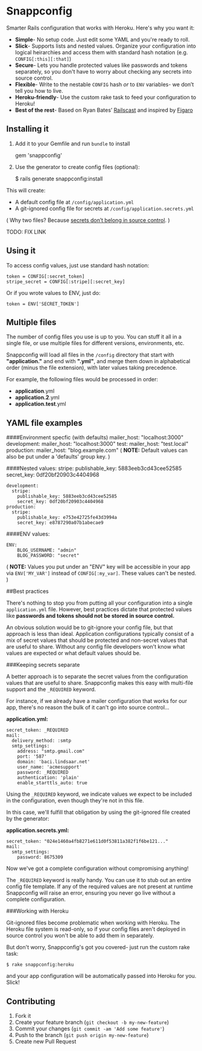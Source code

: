 # Snappconfig

Smarter Rails configuration that works with Heroku. Here's why you want it:

- **Simple**- No setup code. Just edit some YAML and you're ready to roll.
- **Slick**- Supports lists and nested values. Organize your configuration into logical heirarchies and access them with standard hash notation (e.g. `CONFIG[:this][:that]`)
- **Secure**- Lets you handle protected values like passwords and tokens separately, so you don't have to worry about checking any secrets into source control.
- **Flexible**- Write to the nestable `CONFIG` hash *or* to  `ENV` variables- we don’t tell you how to live.
- **Heroku-friendly**- Use the custom rake task to feed your configuration to Heroku!
- **Best of the rest**- Based on Ryan Bates’ [Railscast](http://railscasts.com/episodes/85-yaml-configuration-revised) and inspired by [Figaro](https://github.com/laserlemon/figaro)

## Installing it 
  
  
  
1) Add it to your Gemfile and run `bundle` to install

    gem 'snappconfig'

2) Use the generator to create config files (optional):

    $ rails generate snappconfig:install

This will create:  

- A default config file at `/config/application.yml`
- A git-ignored config file for secrets at `/config/application.secrets.yml`

( Why two files? Because [secrets don’t belong in source control](#best_practices). )

TODO: FIX LINK

## Using it

To access config values, just use standard hash notation:

    token = CONFIG[:secret_token]
    stripe_secret = CONFIG[:stripe][:secret_key]
    
Or if you wrote values to ENV, just do:

    token = ENV['SECRET_TOKEN']



## Multiple files

The number of config files you use is up to you. You can stuff it all in a single file, or use multiple files for different versions, environments, etc.

Snappconfig will load all files in the `/config` directory that start with **"application."** and end with **".yml"**, and merge them down in alphabetical order (minus the file extension), with later values taking precedence.

For example, the following files would be processed in order:

- **application**.yml
- **application.2**.yml
- **application.test**.yml



## YAML file examples



####Environment specfic (with defaults)
    mailer_host: "localhost:3000"
    development:
      mailer_host: "localhost:3000"
    test:
      mailer_host: "test.local"
    production:
      mailer_host: "blog.example.com"
( **NOTE:** Default values can also be put under a 'defaults' group key. )

####Nested values:
    stripe: 
      publishable_key: 5883eeb3cd43cee52585
      secret_key: 0df20bf20903c4404968 
      
    development:
      stripe: 
        publishable_key: 5883eeb3cd43cee52585
        secret_key: 0df20bf20903c4404968      
    production:
      stripe: 
        publishable_key: e753e42725fe43d3994a
        secret_key: e8787290a07b1abecae9

####ENV values:

    ENV: 
        BLOG_USERNAME: "admin"
        BLOG_PASSWORD: "secret"

( **NOTE:** Values you put under an "ENV" key will be accessible in your app via `ENV['MY_VAR']` instead of `CONFIG[:my_var]`. These values can't be nested. )  





<a name='best_practices'/>
##Best practices


There's nothing to stop you from putting all your configuration into a single `application.yml` file. However, best practices dictate that protected values like **passwords and tokens should not be stored in source control.** 

An obvious solution would be to git-ignore your config file, but that approach is less than ideal. Application configurations typically consist of a mix of secret values that should be protected and non-secret values that are useful to share. Without any config file developers won't know what values are expected or what default values should be.

###Keeping secrets separate

A better approach is to separate the secret values from the configuration values that are useful to share. Snappconfig makes this easy with multi-file support and the `_REQUIRED` keyword.


For instance, if we already have a mailer configuration that works for our app, there's no reason the bulk of it can't go into source control...


**application.yml:**

    secret_token: _REQUIRED
    mail:
      delivery_method: :smtp
      smtp_settings:
        address: "smtp.gmail.com"
        port: '587'
        domain: 'baci.lindsaar.net'
        user_name: 'acmesupport'
        password: _REQUIRED
        authentication: 'plain'
        enable_starttls_auto: true

Using the `_REQUIRED` keyword, we indicate values we expect to be included in the configuration, even though they're not in this file. 

In this case, we'll fulfill that obligation by using the git-ignored file created by the generator: 

**application.secrets.yml:**

    secret_token: "024e1460a4fb8271e611d0f53811a382f1f6be121..."
    mail:
      smtp_settings:
        password: 8675309

Now we've got a complete configuration without compromising anything!

The `_REQUIRED` keyword is really handy. You can use it to stub out an entire config file template. If any of the required values are not present at runtime Snappconfig will raise an error, ensuring you never go live without a complete configuration.

###Working with Heroku

Git-ignored files become problematic when working with Heroku. The Heroku file system is read-only, so if your config files aren't deployed in source control you won't be able to add them in separately.

But don't worry, Snappconfig's got you covered- just run the custom rake task:

    $ rake snappconfig:heroku

and your app configuration will be automatically passed into Heroku for you. Slick!



## Contributing

1. Fork it
2. Create your feature branch (`git checkout -b my-new-feature`)
3. Commit your changes (`git commit -am 'Add some feature'`)
4. Push to the branch (`git push origin my-new-feature`)
5. Create new Pull Request
